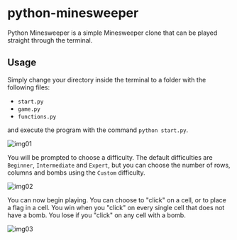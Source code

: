 # python-minesweeper
Python Minesweeper is a simple Minesweeper clone that can be played straight through the terminal.

## Usage
Simply change your directory inside the terminal to a folder with the following files:

- `start.py`
- `game.py`
- `functions.py`

and execute the program with the command `python start.py`.

![img01](https://i.imgur.com/XBxOh63.png)

You will be prompted to choose a difficulty. The default difficulties are `Beginner`, `Intermediate` and `Expert`, but you can choose the number of rows, columns and bombs using the `Custom` difficulty.

![img02](https://i.imgur.com/ewbZGZS.png)

You can now begin playing. You can choose to "click" on a cell, or to place a flag in a cell. You win when you "click" on every single cell that does not have a bomb. You lose if you "click" on any cell with a bomb. 

![img03](https://i.imgur.com/61xX7Fk.png)
